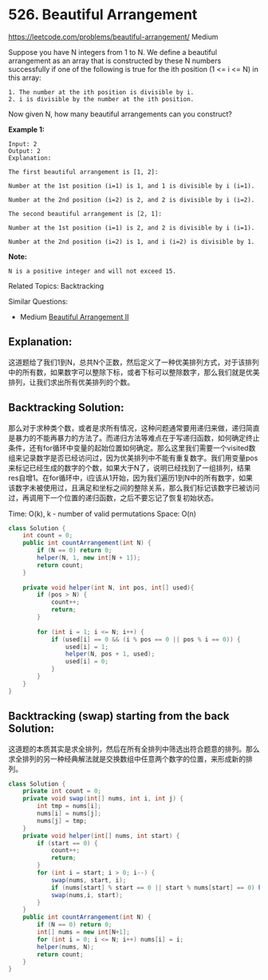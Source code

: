 # 526. Beautiful Arrangement
<https://leetcode.com/problems/beautiful-arrangement/>
Medium


Suppose you have N integers from 1 to N. We define a beautiful arrangement as an array that is constructed by these N numbers successfully if one of the following is true for the ith position (1 <= i <= N) in this array:

    1. The number at the ith position is divisible by i.
    2. i is divisible by the number at the ith position.
 

Now given N, how many beautiful arrangements can you construct?

**Example 1:**

    Input: 2
    Output: 2
    Explanation: 

    The first beautiful arrangement is [1, 2]:

    Number at the 1st position (i=1) is 1, and 1 is divisible by i (i=1).

    Number at the 2nd position (i=2) is 2, and 2 is divisible by i (i=2).

    The second beautiful arrangement is [2, 1]:

    Number at the 1st position (i=1) is 2, and 2 is divisible by i (i=1).

    Number at the 2nd position (i=2) is 1, and i (i=2) is divisible by 1.
 

**Note:**

    N is a positive integer and will not exceed 15.


Related Topics: Backtracking

Similar Questions: 
* Medium [Beautiful Arrangement II](https://leetcode.com/problems/beautiful-arrangement-ii/)

## Explanation: 
这道题给了我们1到N，总共N个正数，然后定义了一种优美排列方式，对于该排列中的所有数，如果数字可以整除下标，或者下标可以整除数字，那么我们就是优美排列，让我们求出所有优美排列的个数。


## Backtracking Solution: 
那么对于求种类个数，或者是求所有情况，这种问题通常要用递归来做，递归简直是暴力的不能再暴力的方法了。而递归方法等难点在于写递归函数，如何确定终止条件，还有for循环中变量的起始位置如何确定。那么这里我们需要一个visited数组来记录数字是否已经访问过，因为优美排列中不能有重复数字。我们用变量pos来标记已经生成的数字的个数，如果大于N了，说明已经找到了一组排列，结果res自增1。在for循环中，i应该从1开始，因为我们遍历1到N中的所有数字，如果该数字未被使用过，且满足和坐标之间的整除关系，那么我们标记该数字已被访问过，再调用下一个位置的递归函数，之后不要忘记了恢复初始状态。

Time: O(k), k - number of valid permutations
Space: O(n)

```java
class Solution {
    int count = 0;
    public int countArrangement(int N) {
        if (N == 0) return 0;
        helper(N, 1, new int[N + 1]);
        return count;
    }
    
    private void helper(int N, int pos, int[] used){
        if (pos > N) {
            count++;
            return;
        }
        
        for (int i = 1; i <= N; i++) {
            if (used[i] == 0 && (i % pos == 0 || pos % i == 0)) {
                used[i] = 1;
                helper(N, pos + 1, used);
                used[i] = 0;
            }
        }
    }
}
```


## Backtracking (swap) starting from the back Solution: 
这道题的本质其实是求全排列，然后在所有全排列中筛选出符合题意的排列。那么求全排列的另一种经典解法就是交换数组中任意两个数字的位置，来形成新的排列。

```java
class Solution {
    private int count = 0;
    private void swap(int[] nums, int i, int j) {
        int tmp = nums[i];
        nums[i] = nums[j];
        nums[j] = tmp;
    }
    private void helper(int[] nums, int start) {
        if (start == 0) {
            count++;
            return;
        }
        for (int i = start; i > 0; i--) {
            swap(nums, start, i);
            if (nums[start] % start == 0 || start % nums[start] == 0) helper(nums, start-1);
            swap(nums,i, start);
        }
    }
    public int countArrangement(int N) {
        if (N == 0) return 0;
        int[] nums = new int[N+1];
        for (int i = 0; i <= N; i++) nums[i] = i;
        helper(nums, N);
        return count;
    }
}
```
